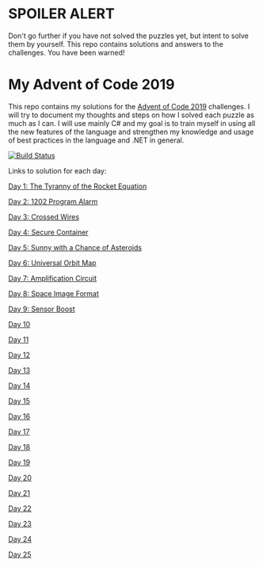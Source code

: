# SPOILER ALERT
Don't go further if you have not solved the puzzles yet, but intent to solve them by yourself. This repo contains solutions and answers to the challenges. You have been warned!

# My Advent of Code 2019
This repo contains my solutions for the [Advent of Code 2019](https://adventofcode.com/) challenges. I will try to document my thoughts and steps on how I solved each puzzle as much as I can.
I will use mainly C# and my goal is to train myself in using all the new features of the language and strengthen my knowledge and usage of best practices in the language and .NET in general.

[![Build Status](https://dev.azure.com/griesingersoftware/Advent%20of%20Code%202019/_apis/build/status/jooni91.advent-of-code-2019?branchName=master)](https://dev.azure.com/griesingersoftware/Advent%20of%20Code%202019/_build/latest?definitionId=15&branchName=master)

Links to solution for each day:

[Day 1: The Tyranny of the Rocket Equation](https://github.com/jooni91/advent-of-code-2019/tree/master/src/Solutions/Day01)

[Day 2: 1202 Program Alarm](https://github.com/jooni91/advent-of-code-2019/tree/master/src/Solutions/Day02)

[Day 3: Crossed Wires](https://github.com/jooni91/advent-of-code-2019/tree/master/src/Solutions/Day03)

[Day 4: Secure Container](https://github.com/jooni91/advent-of-code-2019/tree/master/src/Solutions/Day04)

[Day 5: Sunny with a Chance of Asteroids](https://github.com/jooni91/advent-of-code-2019/tree/master/src/Solutions/Day05)

[Day 6: Universal Orbit Map](https://github.com/jooni91/advent-of-code-2019/tree/master/src/Solutions/Day06)

[Day 7: Amplification Circuit](https://github.com/jooni91/advent-of-code-2019/tree/master/src/Solutions/Day07)

[Day 8: Space Image Format](https://github.com/jooni91/advent-of-code-2019/tree/master/src/Solutions/Day08)

[Day 9: Sensor Boost](https://github.com/jooni91/advent-of-code-2019/tree/master/src/Solutions/Day09)

[Day 10](https://github.com/jooni91/advent-of-code-2019/tree/master/src/Solutions/Day10)

[Day 11](https://github.com/jooni91/advent-of-code-2019/tree/master/src/Solutions/Day11)

[Day 12](https://github.com/jooni91/advent-of-code-2019/tree/master/src/Solutions/Day12)

[Day 13](https://github.com/jooni91/advent-of-code-2019/tree/master/src/Solutions/Day13)

[Day 14](https://github.com/jooni91/advent-of-code-2019/tree/master/src/Solutions/Day14)

[Day 15](https://github.com/jooni91/advent-of-code-2019/tree/master/src/Solutions/Day15)

[Day 16](https://github.com/jooni91/advent-of-code-2019/tree/master/src/Solutions/Day16)

[Day 17](https://github.com/jooni91/advent-of-code-2019/tree/master/src/Solutions/Day17)

[Day 18](https://github.com/jooni91/advent-of-code-2019/tree/master/src/Solutions/Day18)

[Day 19](https://github.com/jooni91/advent-of-code-2019/tree/master/src/Solutions/Day19)

[Day 20](https://github.com/jooni91/advent-of-code-2019/tree/master/src/Solutions/Day20)

[Day 21](https://github.com/jooni91/advent-of-code-2019/tree/master/src/Solutions/Day21)

[Day 22](https://github.com/jooni91/advent-of-code-2019/tree/master/src/Solutions/Day22)

[Day 23](https://github.com/jooni91/advent-of-code-2019/tree/master/src/Solutions/Day23)

[Day 24](https://github.com/jooni91/advent-of-code-2019/tree/master/src/Solutions/Day24)

[Day 25](https://github.com/jooni91/advent-of-code-2019/tree/master/src/Solutions/Day25)
